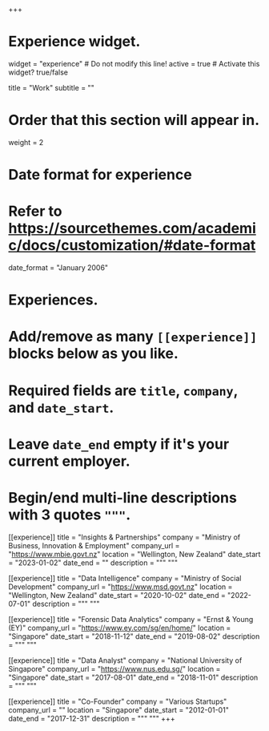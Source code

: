 +++
# Experience widget.
widget = "experience"  # Do not modify this line!
active = true  # Activate this widget? true/false

title = "Work"
subtitle = ""

# Order that this section will appear in.
weight = 2

# Date format for experience
#   Refer to https://sourcethemes.com/academic/docs/customization/#date-format
date_format = "January 2006"

# Experiences.
#   Add/remove as many `[[experience]]` blocks below as you like.
#   Required fields are `title`, `company`, and `date_start`.
#   Leave `date_end` empty if it's your current employer.
#   Begin/end multi-line descriptions with 3 quotes `"""`.

[[experience]]
  title = "Insights & Partnerships"
  company = "Ministry of Business, Innovation & Employment"
  company_url = "https://www.mbie.govt.nz"
  location = "Wellington, New Zealand"
  date_start = "2023-01-02"
  date_end = ""
  description = """
  """

[[experience]]
  title = "Data Intelligence"
  company = "Ministry of Social Development"
  company_url = "https://www.msd.govt.nz"
  location = "Wellington, New Zealand"
  date_start = "2020-10-02"
  date_end = "2022-07-01"
  description = """
  """

[[experience]]
  title = "Forensic Data Analytics"
  company = "Ernst & Young (EY)"
  company_url = "https://www.ey.com/sg/en/home/"
  location = "Singapore"
  date_start = "2018-11-12"
  date_end = "2019-08-02"
  description = """
  """
  
[[experience]]
  title = "Data Analyst"
  company = "National University of Singapore"
  company_url = "https://www.nus.edu.sg/"
  location = "Singapore"
  date_start = "2017-08-01"
  date_end = "2018-11-01"
  description = """ """
  
[[experience]]
  title = "Co-Founder"
  company = "Various Startups"
  company_url = ""
  location = "Singapore"
  date_start = "2012-01-01"
  date_end = "2017-12-31"
  description = """ """
+++

